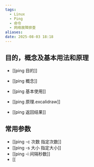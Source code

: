 ```yaml
---
tags:
  - Linux
  - Ping
  - 命令
  - 网络故障排查
aliases: 
date: 2025-08-03 18:18
---
```


## 目的，概念及基本用法和原理


- [[ping 目的]]
	
- [[ping 概念]]
    
- [[ping 基本使用]]
    
- [[ping 原理.excalidraw]]
    
- [[ping 返回结果]]

## 常用参数

- [[ping -c 次数 指定次数]]
- [[ping -s 大小 指定大小]]
- [[ping -i 间隔秒数]]
- [[